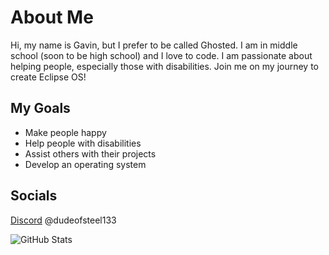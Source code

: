 # About Me

Hi, my name is Gavin, but I prefer to be called Ghosted. I am in middle school (soon to be high school) and I love to code. I am passionate about helping people, especially those with disabilities. Join me on my journey to create Eclipse OS!

## My Goals

- Make people happy
- Help people with disabilities
- Assist others with their projects
- Develop an operating system

## Socials

[Discord](https://discord.com) @dudeofsteel133

![GitHub Stats](https://github-readme-stats.vercel.app/api?username=GhostedGaming&show_icons=true&theme=radical)

